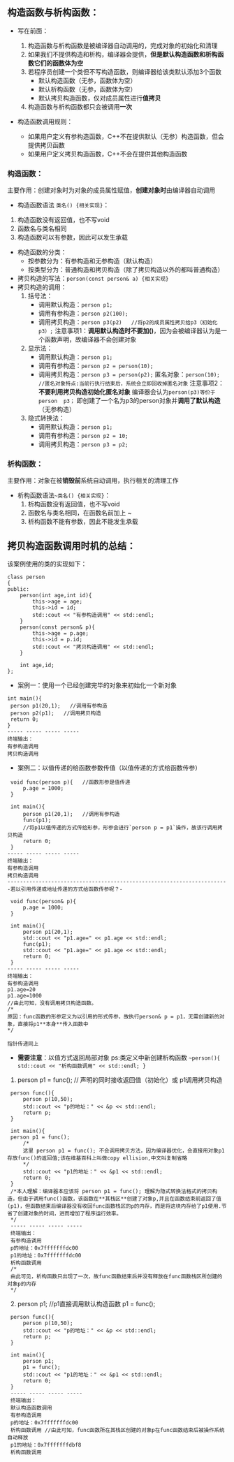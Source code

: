 ## 构造函数与析构函数：

* 写在前面：
  1. 构造函数与析构函数是被编译器自动调用的，完成对象的初始化和清理
  2. 如果我们不提供构造和析构，编译器会提供，**但是默认构造函数和析构函数它们的函数体为空**
  3. 若程序员创建一个类但不写构造函数，则编译器给该类默认添加3个函数
     * 默认构造函数（无参，函数体为空）
     * 默认析构函数（无参，函数体为空）
     * 默认拷贝构造函数，仅对成员属性进行**值拷贝**
  4. 构造函数与析构函数都只会被调用**一次**

* 构造函数调用规则：
  * 如果用户定义有参构造函数，C++不在提供默认（无参）构造函数，但会提供拷贝函数
  * 如果用户定义拷贝构造函数，C++不会在提供其他构造函数

### 构造函数：
  主要作用：创建对象时为对象的成员属性赋值，**创建对象时**由编译器自动调用
  * 构造函数语法 `类名() {相关实现}`：
  1. 构造函数没有返回值，也不写void
  2. 函数名与类名相同
  3. 构造函数可以有参数，因此可以发生承载
   * 构造函数的分类：
     * 按参数分为：有参构造和无参构造（默认构造）
     * 按类型分为：普通构造和拷贝构造（除了拷贝构造以外的都叫普通构造）
   * 拷贝构造的写法：`person(const person& a) {相关实现}` 
   * 拷贝构造的调用：
     1. 括号法：
        * 调用默认构造：`person p1;`
        * 调用有参构造：`person p2(100);`
        * 调用拷贝构造：`person p3(p2)   //将p2的成员属性拷贝给p3（初始化p3）;`
        注意事项1：**调用默认构造时不要加()**，因为会被编译器认为是一个函数声明，故编译器不会创建对象
     2. 显示法：
        * 调用默认构造：`person p1;`
        * 调用有参构造：`person p2 = person(10);`
        * 调用拷贝构造：`person p3 = person(p2);`
        匿名对象：`person(10); //匿名对象特点:当前行执行结束后，系统会立即回收掉匿名对象`
        注意事项2：**不要利用拷贝构造初始化匿名对象**
        编译器会认为`person(p3)等价于person  p3；`
        即创建了一个名为p3的person对象并**调用了默认构造**（无参构造）
     3. 隐式转换法：
        * 调用默认构造：`person p1;`
        * 调用有参构造：`person p2 = 10;`
        * 调用拷贝构造：`person p3 = p2;`




### 析构函数：
主要作用：对象在被**销毁前**系统自动调用，执行相关的清理工作
* 析构函数语法`~类名() {相关实现}`：
  1. 析构函数没有返回值，也不写void 
  2. 函数名与类名相同，在函数名前加上 ~
  3. 析构函数不能有参数，因此不能发生承载

## 拷贝构造函数调用时机的总结：
该案例使用的类的实现如下：
```
class person
{
public:
    person(int age,int id){
        this->age = age;
        this->id = id;
        std::cout << "有参构造调用" << std::endl;
    }
    person(const person& p){
        this->age = p.age;
        this->id = p.id;
        std::cout << "拷贝构造调用" << std::endl;
    }

    int age,id;
};
```
   * 案例一：使用一个已经创建完毕的对象来初始化一个新对象
   ```
   int main(){
    person p1(20,1);   //调用有参构造
    person p2(p1);   //调用拷贝构造
    return 0;
   }
   ----- ----- ----- -----
   终端输出：
   有参构造调用
   拷贝构造调用
   ```

   * 案例二：以值传递的给函数参数传值（以值传递的方式给函数传参）
   ```
    void func(person p){   //函数形参是值传递
        p.age = 1000;
    }

    int main(){
        person p1(20,1);   //调用有参构造
        func(p1);
        //将p1以值传递的方式传给形参，形参会进行`person p = p1`操作，故该行调用拷贝构造
        return 0;
    }
   ----- ----- ----- -----
   终端输出：
   有参构造调用
   拷贝构造调用
   ----------------------------------------------------------------------
   -若以引用传递或地址传递的方式给函数传参呢？-

    void func(person& p){
        p.age = 1000;
    }

    int main(){
        person p1(20,1);
        std::cout << "p1.age=" << p1.age << std::endl;
        func(p1);
        std::cout << "p1.age=" << p1.age << std::endl;
        return 0;
    } 
   ----- ----- ----- -----
   终端输出： 
   有参构造调用  
   p1.age=20
   p1.age=1000
   //由此可知，没有调用拷贝构造函数。 
   /*
   原因：func函数的形参定义为以引用的形式传参，故执行person& p = p1，无需创建新的对象，直接将p1**本身**传入函数中
   */

   指针传递同上
   ```
   * **需要注意**：以值方式返回局部对象
    ps:类定义中新创建析构函数
    ```
    ~person(){
        std::cout << "析构函数调用" << std::endl;
    }
    ```
  1. person p1 = func(); // 声明的同时接收返回值（初始化）或 p1调用拷贝构造
   ```
    person func(){
        person p(10,50);
        std::cout << "p的地址：" << &p << std::endl;
        return p;
    }

    int main(){ 
    person p1 = func();
        /*
        这里 person p1 = func(); 不会调用拷贝方法，因为编译器优化，会直接用对象p1存放func()的返回值;该在维基百科上叫做copy ellision,中文叫复制省略
        */
        std::cout << "p1的地址：" << &p1 << std::endl;
        return 0;
    }
    /*本人理解：编译器本应该将 person p1 = func(); 理解为隐式转换法格式的拷贝构造，但由于调用func()函数，该函数在**其栈区**创建了对象p,并且在函数结束前返回了值(p1)，但函数结束后编译器没有收回func函数栈区的p的内存，而是将这块内存给了p1使用.节省了创建对象的时间，进而增加了程序运行效率。
    */
    ----- ----- ----- -----
    终端输出：
    有参构造调用
    p的地址：0x7fffffffdc00
    p1的地址：0x7fffffffdc00
    析构函数调用
    /*
    由此可见，析构函数只出现了一次，故func函数结束后并没有释放在func函数栈区所创建的对象p的内存
    */
   ```
  2.  person p1; //p1直接调用默认构造函数
      p1 = func(); 
   
   ```
    person func(){
        person p(10,50);
        std::cout << "p的地址：" << &p << std::endl;
        return p;
    }

    int main(){ 
        person p1;
        p1 = func();
        std::cout << "p1的地址：" << &p1 << std::endl;
        return 0;  
    }
    ----- ----- ----- -----
    终端输出：
    默认构造函数调用
    有参构造调用
    p的地址：0x7fffffffdc00
    析构函数调用 //由此可知，func函数所在其栈区创建的对象p在func函数结束后被操作系统自动释放
    p1的地址：0x7fffffffdbf8  
    析构函数调用
   ```
